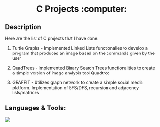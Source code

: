 <h1 align = 'center'> C Projects :computer: </h1>

## Description
Here are the list of C projects that I have done:

1. Turtle Graphs - Implemented Linked Lists functionalies to develop a program that produces an image based on the commands given by the user

2. QuadTrees - Implemented Binary Search Trees functionalities to create a simple version of image analysis tool Quadtree  

3. GRAFFIT - Utilizes graph network to create a simple social media platform. Implementation of BFS/DFS, recursion and adjacency lists/matrices

## Languages & Tools:
<img src = 'https://img.shields.io/badge/-c-black/?style=for-the-badge&color=3388FF&logo=c'>
